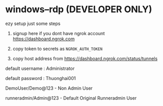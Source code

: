 # windows–rdp (DEVELOPER ONLY)

ezy setup just some steps

1. signup here if you dont have ngrok account
https://dashboard.ngrok.com

2. copy token to secrets as `NGROK_AUTH_TOKEN`

3. copy host address from https://dashboard.ngrok.com/status/tunnels

default username : Administrator

default password : Thuonghai001

DemoUser/Demo@123 - Non Admin User

runneradmin/Admin@123 - Default Original Runneradmin User  
